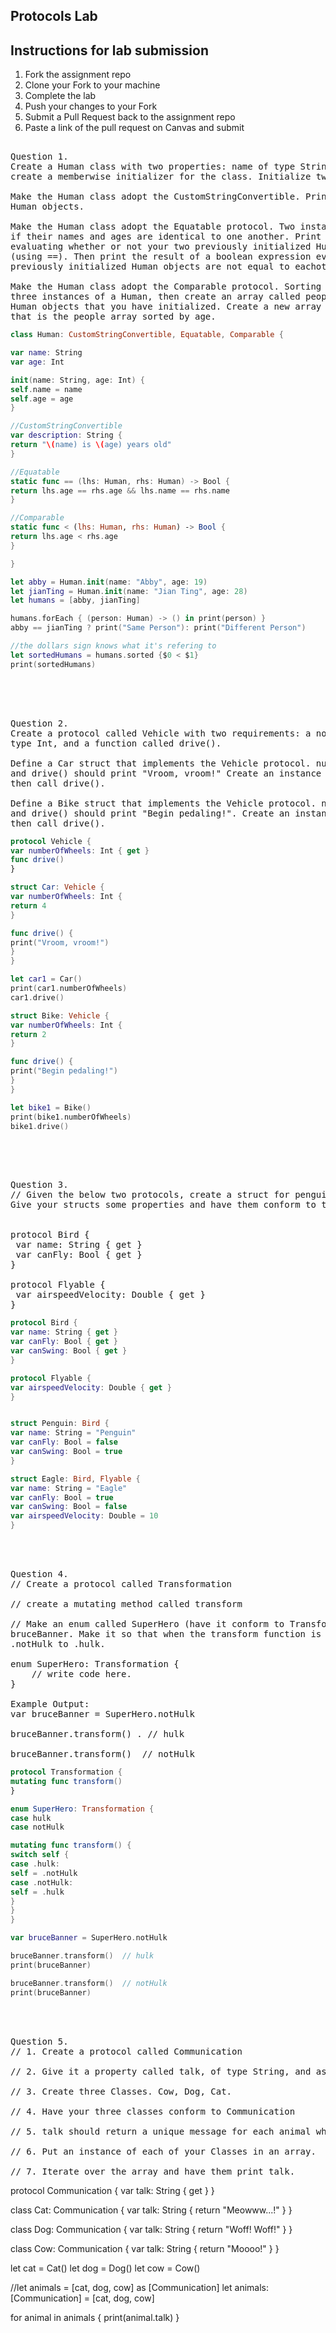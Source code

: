 
## Protocols Lab

## Instructions for lab submission 

1. Fork the assignment repo
1. Clone your Fork to your machine
1. Complete the lab
1. Push your changes to your Fork
1. Submit a Pull Request back to the assignment repo
1. Paste a link of the pull request on Canvas and submit

<pre> 
Question 1.
Create a Human class with two properties: name of type String, and age of type Int. You'll need to 
create a memberwise initializer for the class. Initialize two Human instances.

Make the Human class adopt the CustomStringConvertible. Print both of your previously initialized
Human objects.

Make the Human class adopt the Equatable protocol. Two instances of Human should be considered equal
if their names and ages are identical to one another. Print the result of a boolean expression 
evaluating whether or not your two previously initialized Human objects are equal to eachother
(using ==). Then print the result of a boolean expression evaluating whether or not your two
previously initialized Human objects are not equal to eachother (using !=).

Make the Human class adopt the Comparable protocol. Sorting should be based on age. Create another
three instances of a Human, then create an array called people of type [Human] with all of the
Human objects that you have initialized. Create a new array called sortedPeople of type [Human] 
that is the people array sorted by age.
</pre> 

```swift
class Human: CustomStringConvertible, Equatable, Comparable {

var name: String
var age: Int

init(name: String, age: Int) {
self.name = name
self.age = age
}

//CustomStringConvertible
var description: String {
return "\(name) is \(age) years old"
}

//Equatable
static func == (lhs: Human, rhs: Human) -> Bool {
return lhs.age == rhs.age && lhs.name == rhs.name
}

//Comparable
static func < (lhs: Human, rhs: Human) -> Bool {
return lhs.age < rhs.age
}

}

let abby = Human.init(name: "Abby", age: 19)
let jianTing = Human.init(name: "Jian Ting", age: 28)
let humans = [abby, jianTing]

humans.forEach { (person: Human) -> () in print(person) }
abby == jianTing ? print("Same Person"): print("Different Person")

//the dollars sign knows what it's refering to
let sortedHumans = humans.sorted {$0 < $1}
print(sortedHumans)
```
</br> </br> 




<pre> 
Question 2. 
Create a protocol called Vehicle with two requirements: a nonsettable numberOfWheels property of
type Int, and a function called drive().

Define a Car struct that implements the Vehicle protocol. numberOfWheels should return a value of 4,
and drive() should print "Vroom, vroom!" Create an instance of Car, print its number of wheels, 
then call drive().

Define a Bike struct that implements the Vehicle protocol. numberOfWheels should return a value of 2,
and drive() should print "Begin pedaling!". Create an instance of Bike, print its number of wheels,
then call drive().
</pre>  
```swift
protocol Vehicle {
var numberOfWheels: Int { get }
func drive()
}

struct Car: Vehicle {
var numberOfWheels: Int {
return 4
}

func drive() {
print("Vroom, vroom!")
}
}

let car1 = Car()
print(car1.numberOfWheels)
car1.drive()

struct Bike: Vehicle {
var numberOfWheels: Int {
return 2
}

func drive() {
print("Begin pedaling!")
}
}

let bike1 = Bike()
print(bike1.numberOfWheels)
bike1.drive()
```

</br> </br> 






<pre> 
Question 3. 
// Given the below two protocols, create a struct for penguin(a flightless bird) and an eagle.
Give your structs some properties and have them conform to the appropriate protocols.


protocol Bird {
 var name: String { get }
 var canFly: Bool { get }
}

protocol Flyable {
 var airspeedVelocity: Double { get }
}
</pre> 

```swift
protocol Bird {
var name: String { get }
var canFly: Bool { get }
var canSwing: Bool { get }
}

protocol Flyable {
var airspeedVelocity: Double { get }
}


struct Penguin: Bird {
var name: String = "Penguin"
var canFly: Bool = false
var canSwing: Bool = true
}

struct Eagle: Bird, Flyable {
var name: String = "Eagle"
var canFly: Bool = true
var canSwing: Bool = false
var airspeedVelocity: Double = 10
}
```

</br> </br> 

<pre>
Question 4. 
// Create a protocol called Transformation

// create a mutating method called transform

// Make an enum called SuperHero (have it conform to Transformation) and an instance of it named
bruceBanner. Make it so that when the transform function is called that bruceBanner turns from 
.notHulk to .hulk.

enum SuperHero: Transformation {
    // write code here.
}

Example Output: 
var bruceBanner = SuperHero.notHulk

bruceBanner.transform() . // hulk

bruceBanner.transform()  // notHulk
</pre> 

```swift
protocol Transformation {
mutating func transform()
}

enum SuperHero: Transformation {
case hulk
case notHulk

mutating func transform() {
switch self {
case .hulk:
self = .notHulk
case .notHulk:
self = .hulk
}
}
}

var bruceBanner = SuperHero.notHulk

bruceBanner.transform()  // hulk
print(bruceBanner)

bruceBanner.transform()  // notHulk
print(bruceBanner)
```
</br> </br> 







<pre>
Question 5. 
// 1. Create a protocol called Communication

// 2. Give it a property called talk, of type String, and assign it an explicit getter.

// 3. Create three Classes. Cow, Dog, Cat.

// 4. Have your three classes conform to Communication

// 5. talk should return a unique message for each animal when talk is called.

// 6. Put an instance of each of your Classes in an array.

// 7. Iterate over the array and have them print talk.
</pre> 

protocol Communication {
    var talk: String { get }
}

class Cat: Communication {
    var talk: String {
    return "Meowww...!"
    }
}

class Dog: Communication {
    var talk: String {
    return "Woff! Woff!"
    }
}

class Cow: Communication {
    var talk: String {
    return "Moooo!"
    }
}

let cat = Cat()
let dog = Dog()
let cow = Cow()

//let animals = [cat, dog, cow] as [Communication]
let animals: [Communication] = [cat, dog, cow]

for animal in animals {
    print(animal.talk)
}



